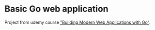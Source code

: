 # Basic Go web application

Project from udemy course ["Building Modern Web Applications with Go"](https://www.udemy.com/course/building-modern-web-applications-with-go/?utm_source=adwords&utm_medium=udemyads&utm_campaign=WebDevelopment_v.PROF_la.EN_cc.ROWMTA-B_ti.8322&utm_content=deal4584&utm_term=_._ag_80869579591_._ad_533999956732_._kw__._de_c_._dm__._pl__._ti_dsa-774930035449_._li_1010561_._pd__._&matchtype=&gclid=CjwKCAjwitShBhA6EiwAq3RqA2Us5UeJf2mg1ZkllcgFhNgF8NePEAoD0p800FmWj48edGZzQ9wXxxoCI3QQAvD_BwE).
